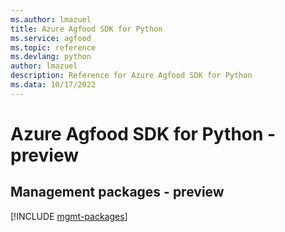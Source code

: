 ```yaml
---
ms.author: lmazuel
title: Azure Agfood SDK for Python
ms.service: agfood
ms.topic: reference
ms.devlang: python
author: lmazuel
description: Reference for Azure Agfood SDK for Python
ms.data: 10/17/2022
---
```

# Azure Agfood SDK for Python - preview

## Management packages - preview
[!INCLUDE [mgmt-packages](agfood-mgmt-index.md)]